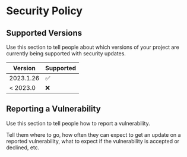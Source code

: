 # Security Policy

## Supported Versions

Use this section to tell people about which versions of your project are
currently being supported with security updates.

| Version   | Supported          |
|-----------|--------------------|
| 2023.1.26 | :white_check_mark: |
| < 2023.0  | :x:                |

## Reporting a Vulnerability

Use this section to tell people how to report a vulnerability.

Tell them where to go, how often they can expect to get an update on a
reported vulnerability, what to expect if the vulnerability is accepted or
declined, etc.
